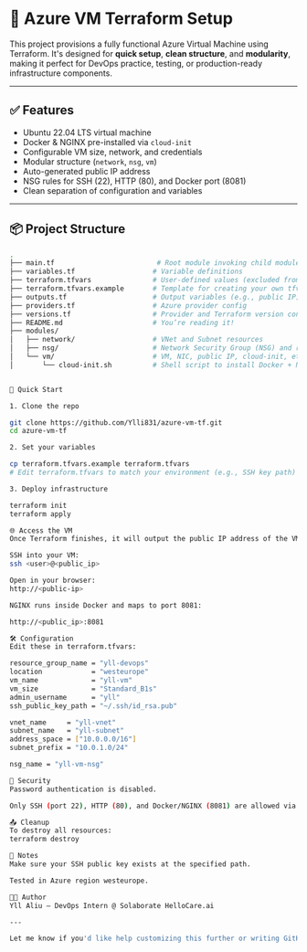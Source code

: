 # 🚀 Azure VM Terraform Setup

This project provisions a fully functional Azure Virtual Machine using Terraform. It's designed for **quick setup**, **clean structure**, and **modularity**, making it perfect for DevOps practice, testing, or production-ready infrastructure components.

---

## ✅ Features

- Ubuntu 22.04 LTS virtual machine
- Docker & NGINX pre-installed via `cloud-init`
- Configurable VM size, network, and credentials
- Modular structure (`network`, `nsg`, `vm`)
- Auto-generated public IP address
- NSG rules for SSH (22), HTTP (80), and Docker port (8081)
- Clean separation of configuration and variables

---

## 📦 Project Structure

```bash
.
├── main.tf                         # Root module invoking child modules
├── variables.tf                   # Variable definitions
├── terraform.tfvars               # User-defined values (excluded from Git)
├── terraform.tfvars.example       # Template for creating your own tfvars
├── outputs.tf                     # Output variables (e.g., public IP)
├── providers.tf                   # Azure provider config
├── versions.tf                    # Provider and Terraform version constraints
├── README.md                      # You’re reading it!
├── modules/
│   ├── network/                   # VNet and Subnet resources
│   ├── nsg/                       # Network Security Group (NSG) and rules
│   └── vm/                        # VM, NIC, public IP, cloud-init, etc.
│       └── cloud-init.sh          # Shell script to install Docker + NGINX


🚀 Quick Start

1. Clone the repo

git clone https://github.com/Ylli831/azure-vm-tf.git
cd azure-vm-tf

2. Set your variables

cp terraform.tfvars.example terraform.tfvars
# Edit terraform.tfvars to match your environment (e.g., SSH key path)

3. Deploy infrastructure

terraform init
terraform apply

🌐 Access the VM
Once Terraform finishes, it will output the public IP address of the VM.

SSH into your VM:
ssh <user>@<public_ip>

Open in your browser:
http://<public-ip>

NGINX runs inside Docker and maps to port 8081:

http://<public_ip>:8081

🛠 Configuration
Edit these in terraform.tfvars:

resource_group_name = "yll-devops"
location            = "westeurope"
vm_name             = "yll-vm"
vm_size             = "Standard_B1s"
admin_username      = "yll"
ssh_public_key_path = "~/.ssh/id_rsa.pub"

vnet_name     = "yll-vnet"
subnet_name   = "yll-subnet"
address_space = ["10.0.0.0/16"]
subnet_prefix = "10.0.1.0/24"

nsg_name = "yll-vm-nsg"

🔐 Security
Password authentication is disabled.

Only SSH (port 22), HTTP (80), and Docker/NGINX (8081) are allowed via NSG.

📤 Cleanup
To destroy all resources:
terraform destroy

📘 Notes
Make sure your SSH public key exists at the specified path.

Tested in Azure region westeurope.

👨‍💻 Author
Yll Aliu — DevOps Intern @ Solaborate HelloCare.ai

---

Let me know if you'd like help customizing this further or writing GitHub metadata like `LICENSE`, `CONTRIBUTING.md`, or `.github/workflows` for CI/CD.

